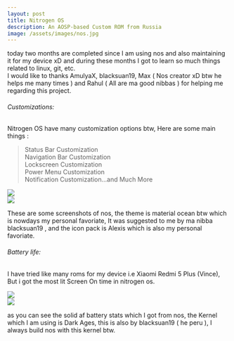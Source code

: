 ```yaml
---
layout: post
title: Nitrogen OS
description: An AOSP-based Custom ROM from Russia
image: /assets/images/nos.jpg
---
```


today two months are completed since I am using nos and also maintaining it for my device  xD and during these months I got to learn so much things related to linux, git, etc. <br>
I would like to thanks AmulyaX, blacksuan19, Max ( Nos creator xD btw he helps me many times ) and Rahul ( All are ma good nibbas ) for helping me regarding this project. <br>

###### Customizations:

Nitrogen OS have many customization options btw, Here are some main things :

> Status Bar Customization <br>
> Navigation Bar Customization <br>
> Lockscreen Customization <br>
> Power Menu Customization <br>
> Notification Customization...and Much More <br>

<div class="row 200%">
    <div class="6u 12u$(medium)">
    <img src="/assets/images/home.jpg">
    </div>
    <div class="6u 12u$(medium)">
    <img src="/assets/images/qs.jpg">
    </div>
</div>
 
These are some screenshots of nos, the theme is material ocean btw which is nowdays my personal favoriate, It was suggested to me by ma nibba  blacksuan19 , and the icon pack is Alexis which is also my personal favoriate.

###### Battery life:

I have tried like many roms for my device i.e Xiaomi Redmi 5 Plus (Vince), But i got the most lit Screen On time in nitrogen os. 

<div class="row 200%">
    <div class="6u 12u$(medium)">
    <img src="/assets/images/bat1.jpg">
    </div>
    <div class="6u 12u$(medium)">
    <img src="/assets/images/bat2.jpg">
    </div>
</div>
 
as you can see the solid af battery stats which I got from nos, the Kernel which I am using is Dark Ages, this is also by blacksuan19 ( he peru ), I always build nos with this kernel btw.
